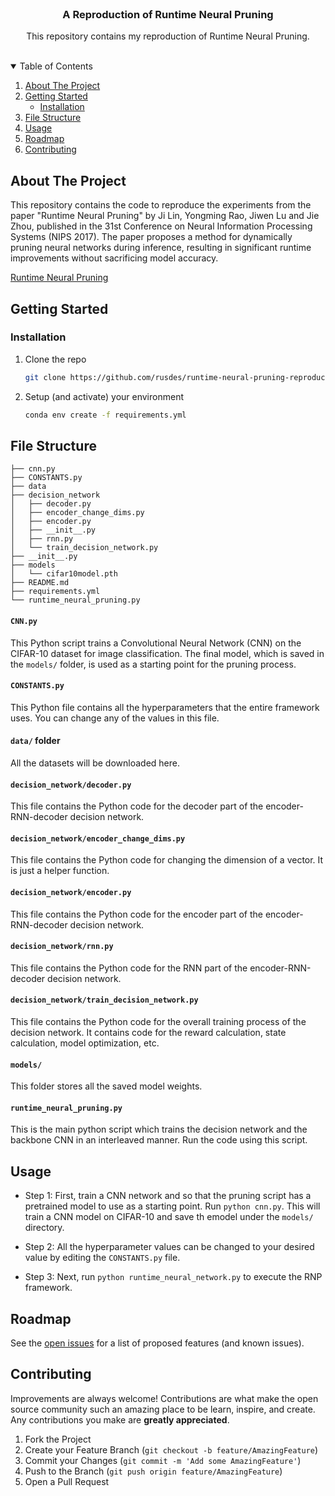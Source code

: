 <!-- PROJECT LOGO -->
<br />
<p align="center">
  <h3 align="center">A Reproduction of Runtime Neural Pruning</h3>

  <p align="center">
    This repository contains my reproduction of Runtime Neural Pruning.
    <br />
    <br />
  </p>
</p>



<!-- TABLE OF CONTENTS -->
<details open="open">
  <summary>Table of Contents</summary>
  <ol>
    <li>
      <a href="#about-the-project">About The Project</a>
    </li>
    <li>
      <a href="#getting-started">Getting Started</a>
      <ul>
        <li><a href="#installation">Installation</a></li>
      </ul>
    </li>
    <li><a href="#file-structure">File Structure</a></li>
    <li><a href="#usage">Usage</a></li>
    <li><a href="#roadmap">Roadmap</a></li>
    <li><a href="#contributing">Contributing</a></li>
  </ol>
</details>



<!-- ABOUT THE PROJECT -->
## About The Project

This repository contains the code to reproduce the experiments from the paper "Runtime Neural Pruning" by Ji Lin, Yongming Rao, Jiwen Lu and Jie Zhou, published in the 31st Conference on Neural Information Processing Systems (NIPS 2017). The paper proposes a method for dynamically pruning neural networks during inference, resulting in significant runtime improvements without sacrificing model accuracy.

[Runtime Neural Pruning](https://papers.nips.cc/paper_files/paper/2017/file/a51fb975227d6640e4fe47854476d133-Paper.pdf)

<!-- GETTING STARTED -->
## Getting Started

### Installation

1. Clone the repo
   ```sh
   git clone https://github.com/rusdes/runtime-neural-pruning-reproduction.git
   ```
2. Setup (and activate) your environment
    ```sh
    conda env create -f requirements.yml
    ```
## File Structure
```
├── cnn.py
├── CONSTANTS.py
├── data
├── decision_network
│   ├── decoder.py
│   ├── encoder_change_dims.py
│   ├── encoder.py
│   ├── __init__.py
│   ├── rnn.py
│   └── train_decision_network.py
├── __init__.py
├── models
│   └── cifar10model.pth
├── README.md
├── requirements.yml
└── runtime_neural_pruning.py
```
#### `CNN.py`
This Python script trains a Convolutional Neural Network (CNN) on the CIFAR-10 dataset for image classification. The final model, which is saved in the `models/` folder, is used as a starting point for the pruning process.

#### `CONSTANTS.py`
This Python file contains all the hyperparameters that the entire framework uses. You can change any of the values in this file.

#### `data/` folder
All the datasets will be downloaded here.

#### `decision_network/decoder.py`
This file contains the Python code for the decoder part of the encoder-RNN-decoder decision network.

#### `decision_network/encoder_change_dims.py`
This file contains the Python code for changing the dimension of a vector. It is just a helper function.

#### `decision_network/encoder.py`
This file contains the Python code for the encoder part of the encoder-RNN-decoder decision network.

#### `decision_network/rnn.py`
This file contains the Python code for the RNN part of the encoder-RNN-decoder decision network.

#### `decision_network/train_decision_network.py`
This file contains the Python code for the overall training process of the decision network. It contains code for the reward calculation, state calculation, model optimization, etc.

#### `models/`
This folder stores all the saved model weights.

#### `runtime_neural_pruning.py`
This is the main python script which trains the decision network and the backbone CNN in an interleaved manner. Run the code using this script.

<!-- USAGE EXAMPLES -->
## Usage
- Step 1:
First, train a CNN network and so that the pruning script has a pretrained model to use as a starting point. Run
`python cnn.py`. This will train a CNN model on CIFAR-10 and save th emodel under the `models/` directory.

- Step 2:
All the hyperparameter values can be changed to your desired value by editing the `CONSTANTS.py` file.

- Step 3:
Next, run `python runtime_neural_network.py` to execute the RNP framework.

<!-- ROADMAP -->
## Roadmap

See the [open issues](https://github.com/rusdes/runtime-neural-pruning-reproduction/issues) for a list of proposed features (and known issues).

<!-- CONTRIBUTING -->
## Contributing

Improvements are always welcome! Contributions are what make the open source community such an amazing place to be learn, inspire, and create. Any contributions you make are **greatly appreciated**.

1. Fork the Project
2. Create your Feature Branch (`git checkout -b feature/AmazingFeature`)
3. Commit your Changes (`git commit -m 'Add some AmazingFeature'`)
4. Push to the Branch (`git push origin feature/AmazingFeature`)
5. Open a Pull Request

